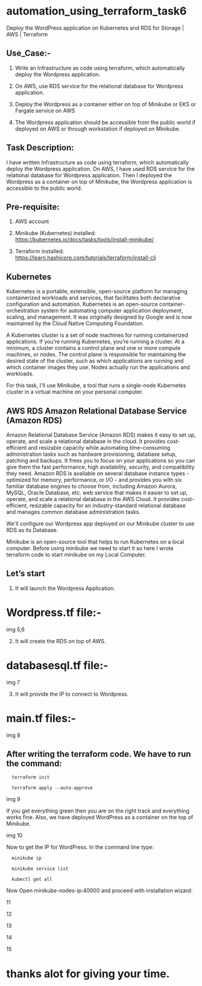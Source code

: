 # automation_using_terraform_task6
Deploy the WordPress application on Kubernetes and RDS for Storage | AWS | Terraform

## Use_Case:-

1.  Write an Infrastructure as code using terraform, which automatically deploy the Wordpress application.

2.  On AWS, use RDS service for the relational database for Wordpress application.

3. Deploy the Wordpress as a container either on top of Minikube or EKS or Fargate service on AWS

4. The Wordpress application should be accessible from the public world if deployed on AWS or through workstation if deployed on Minikube.

## Task Description:

I have written Infrastructure as code using terraform, which automatically deploy the Wordpress application. On AWS, I have used RDS service for the relational database for Wordpress application. Then I deployed the Wordpress as a container on top of Minikube, the Wordpress application is accessible to the public world.

## Pre-requisite:
1) AWS account
   
2) Minikube (Kubernetes) installed:
           https://kubernetes.io/docs/tasks/tools/install-minikube/

3) Terraform installed:
           https://learn.hashicorp.com/tutorials/terraform/install-cli
      
      

## Kubernetes

Kubernetes is a portable, extensible, open-source platform for managing containerized workloads and services, that facilitates both declarative configuration and automation.
Kubernetes is an open-source container-orchestration system for automating computer application deployment, scaling, and management. It was originally designed by Google and is now maintained by the Cloud Native Computing Foundation.



A Kubernetes cluster is a set of node machines for running containerized applications. If you’re running Kubernetes, you’re running a cluster. At a minimum, a cluster contains a control plane and one or more compute machines, or nodes. The control plane is responsible for maintaining the desired state of the cluster, such as which applications are running and which container images they use. Nodes actually run the applications and workloads.

For this task, I'll use Minikube, a tool that runs a single-node Kubernetes cluster in a virtual machine on your personal computer.

## AWS RDS Amazon Relational Database Service (Amazon RDS) 

Amazon Relational Database Service (Amazon RDS) makes it easy to set up, operate, and scale a relational database in the cloud. It provides cost-efficient and resizable capacity while automating time-consuming administration tasks such as hardware provisioning, database setup, patching and backups. It frees you to focus on your applications so you can give them the fast performance, high availability, security, and compatibility they need. Amazon RDS is available on several database instance types - optimized for memory, performance, or I/O - and provides you with six familiar database engines to choose from, including Amazon Aurora, MySQL, Oracle Database, etc.
web service that makes it easier to set up, operate, and scale a relational database in the AWS Cloud. It provides cost-efficient, resizable capacity for an industry-standard relational database and manages common database administration tasks.

We'll configure our Wordpress app deployed on our Minikube cluster to use RDS as its Database.

Minikube is an open-source tool that helps to run Kubernetes on a local computer. Before using minikube we need to start it so here I wrote terraform code to start minikube on my Local Computer.

## Let’s start

1) It will launch the Wordpress Application.

# Wordpress.tf file:-

img 5,6

2) It will create the RDS on top of AWS.

# databasesql.tf file:-

img 7


3) It will provide the IP to connect to Wordpress.

# main.tf files:-

img 8

## After writing the terraform code. We have to run the command:

      terraform init 

      terraform apply --auto-approve
      
 img 9
 
 
 If you get everything green then you are on the right track and everything works fine. Also, we have deployed WordPress as a container on the top of Minikube.
 
 img 10
 
 Now to get the IP for WordPress. In the command line type:
      
      minikube ip
      
      minikube service list
      
      kubectl get all
      
Now Open minikube-nodes-ip:40000 and proceed with installation wizard:

11

12

13

14

15


# thanks alot for giving your time.


      
